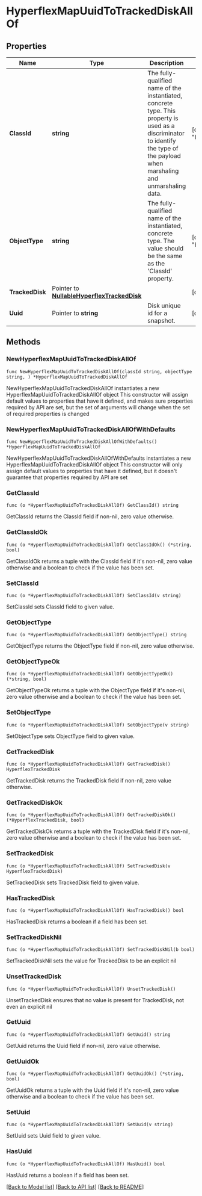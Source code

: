 # HyperflexMapUuidToTrackedDiskAllOf

## Properties

Name | Type | Description | Notes
------------ | ------------- | ------------- | -------------
**ClassId** | **string** | The fully-qualified name of the instantiated, concrete type. This property is used as a discriminator to identify the type of the payload when marshaling and unmarshaling data. | [default to "hyperflex.MapUuidToTrackedDisk"]
**ObjectType** | **string** | The fully-qualified name of the instantiated, concrete type. The value should be the same as the &#39;ClassId&#39; property. | [default to "hyperflex.MapUuidToTrackedDisk"]
**TrackedDisk** | Pointer to [**NullableHyperflexTrackedDisk**](hyperflex.TrackedDisk.md) |  | [optional] 
**Uuid** | Pointer to **string** | Disk unique id for a snapshot. | [optional] [readonly] 

## Methods

### NewHyperflexMapUuidToTrackedDiskAllOf

`func NewHyperflexMapUuidToTrackedDiskAllOf(classId string, objectType string, ) *HyperflexMapUuidToTrackedDiskAllOf`

NewHyperflexMapUuidToTrackedDiskAllOf instantiates a new HyperflexMapUuidToTrackedDiskAllOf object
This constructor will assign default values to properties that have it defined,
and makes sure properties required by API are set, but the set of arguments
will change when the set of required properties is changed

### NewHyperflexMapUuidToTrackedDiskAllOfWithDefaults

`func NewHyperflexMapUuidToTrackedDiskAllOfWithDefaults() *HyperflexMapUuidToTrackedDiskAllOf`

NewHyperflexMapUuidToTrackedDiskAllOfWithDefaults instantiates a new HyperflexMapUuidToTrackedDiskAllOf object
This constructor will only assign default values to properties that have it defined,
but it doesn't guarantee that properties required by API are set

### GetClassId

`func (o *HyperflexMapUuidToTrackedDiskAllOf) GetClassId() string`

GetClassId returns the ClassId field if non-nil, zero value otherwise.

### GetClassIdOk

`func (o *HyperflexMapUuidToTrackedDiskAllOf) GetClassIdOk() (*string, bool)`

GetClassIdOk returns a tuple with the ClassId field if it's non-nil, zero value otherwise
and a boolean to check if the value has been set.

### SetClassId

`func (o *HyperflexMapUuidToTrackedDiskAllOf) SetClassId(v string)`

SetClassId sets ClassId field to given value.


### GetObjectType

`func (o *HyperflexMapUuidToTrackedDiskAllOf) GetObjectType() string`

GetObjectType returns the ObjectType field if non-nil, zero value otherwise.

### GetObjectTypeOk

`func (o *HyperflexMapUuidToTrackedDiskAllOf) GetObjectTypeOk() (*string, bool)`

GetObjectTypeOk returns a tuple with the ObjectType field if it's non-nil, zero value otherwise
and a boolean to check if the value has been set.

### SetObjectType

`func (o *HyperflexMapUuidToTrackedDiskAllOf) SetObjectType(v string)`

SetObjectType sets ObjectType field to given value.


### GetTrackedDisk

`func (o *HyperflexMapUuidToTrackedDiskAllOf) GetTrackedDisk() HyperflexTrackedDisk`

GetTrackedDisk returns the TrackedDisk field if non-nil, zero value otherwise.

### GetTrackedDiskOk

`func (o *HyperflexMapUuidToTrackedDiskAllOf) GetTrackedDiskOk() (*HyperflexTrackedDisk, bool)`

GetTrackedDiskOk returns a tuple with the TrackedDisk field if it's non-nil, zero value otherwise
and a boolean to check if the value has been set.

### SetTrackedDisk

`func (o *HyperflexMapUuidToTrackedDiskAllOf) SetTrackedDisk(v HyperflexTrackedDisk)`

SetTrackedDisk sets TrackedDisk field to given value.

### HasTrackedDisk

`func (o *HyperflexMapUuidToTrackedDiskAllOf) HasTrackedDisk() bool`

HasTrackedDisk returns a boolean if a field has been set.

### SetTrackedDiskNil

`func (o *HyperflexMapUuidToTrackedDiskAllOf) SetTrackedDiskNil(b bool)`

 SetTrackedDiskNil sets the value for TrackedDisk to be an explicit nil

### UnsetTrackedDisk
`func (o *HyperflexMapUuidToTrackedDiskAllOf) UnsetTrackedDisk()`

UnsetTrackedDisk ensures that no value is present for TrackedDisk, not even an explicit nil
### GetUuid

`func (o *HyperflexMapUuidToTrackedDiskAllOf) GetUuid() string`

GetUuid returns the Uuid field if non-nil, zero value otherwise.

### GetUuidOk

`func (o *HyperflexMapUuidToTrackedDiskAllOf) GetUuidOk() (*string, bool)`

GetUuidOk returns a tuple with the Uuid field if it's non-nil, zero value otherwise
and a boolean to check if the value has been set.

### SetUuid

`func (o *HyperflexMapUuidToTrackedDiskAllOf) SetUuid(v string)`

SetUuid sets Uuid field to given value.

### HasUuid

`func (o *HyperflexMapUuidToTrackedDiskAllOf) HasUuid() bool`

HasUuid returns a boolean if a field has been set.


[[Back to Model list]](../README.md#documentation-for-models) [[Back to API list]](../README.md#documentation-for-api-endpoints) [[Back to README]](../README.md)


